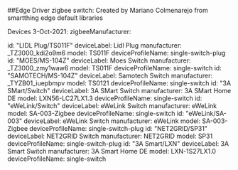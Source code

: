 ##Edge Driver zigbee switch:
Created by Mariano Colmenarejo from smartthing edge default libraries

Devices 3-Oct-2021:
zigbeeManufacturer:

id: "LIDL Plug/TS011F" deviceLabel: Lidl Plug manufacturer: _TZ3000_kdi2o9m6 model: TS011F deviceProfileName: single-switch-plug
id: "MOES/MS-104Z" deviceLabel: Moes Switch manufacturer: _TZ3000_zmy1waw6 model: TS011F deviceProfileName: single-switch
id: "SAMOTECH/MS-104Z" deviceLabel: Samotech Switch manufacturer: _TYZB01_iuepbmpv model: TS0121 deviceProfileName: single-switch
id: "3A SMart/Switch" deviceLabel: 3A SMart Switch manufacturer: 3A SMart Home DE model: LXN56-LC27LX1.3 deviceProfileName: single-switch
id: "eWeLink/Switch" deviceLabel: eWeLink Switch manufacturer: eWeLink model: SA-003-Zigbee deviceProfileName: single-switch
id: "eWeLink/SA-003" deviceLabel: eWeLink Switch manufacturer: eWeLink model: SA-003-Zigbee deviceProfileName: single-switch-plug
id: "NET2GRID/SP31" deviceLabel: NET2GRID Switch manufacturer: NET2GRID model: SP31 deviceProfileName: single-switch-plug
id: "3A Smart/LXN" deviceLabel: 3A Smart Switch manufacturer: 3A Smart Home DE model: LXN-1S27LX1.0 deviceProfileName: single-switch
